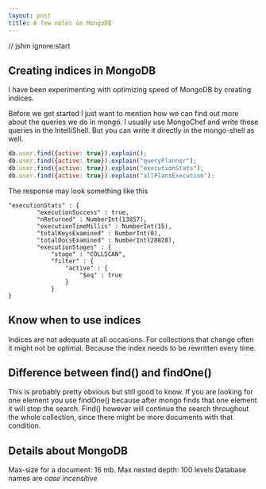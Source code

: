 ```yaml
---
layout: post
title: A few notes on MongoDB
---
```

// jshin ignore:start

## Creating indices in MongoDB
I have been experimenting with optimizing speed of MongoDB by creating indices.



Before we get started I just want to mention how we can find out more about the queries we do in mongo. I usually use MongoChef and write these queries in the IntelliShell. But you can write it directly in the mongo-shell as well.

```javascript
db.user.find({active: true}).explain();
db.user.find({active: true}).explain("queryPlanner");
db.user.find({active: true}).explain("executionStats");
db.user.find({active: true}).explain("allPlansExecution");
```

The response may look something like this


```
"executionStats" : {
        "executionSuccess" : true,
        "nReturned" : NumberInt(13857),
        "executionTimeMillis" : NumberInt(15),
        "totalKeysExamined" : NumberInt(0),
        "totalDocsExamined" : NumberInt(28828),
        "executionStages" : {
            "stage" : "COLLSCAN",
            "filter" : {
                "active" : {
                    "$eq" : true
                }
            }
}
```

## Know when to use indices
Indices are not adequate at all occasions. For collections that change often it might not be optimal. Because the index needs to be rewritten every time.

## Difference between find() and findOne()
This is probably pretty obvious but still good to know. If you are looking for one element you use findOne() because after mongo finds that one element it will stop the search.
Find() however will continue the search throughout the whole collection, since there might be more documents with that condition.

## Details about MongoDB

Max-size for a document: 16 mb.
Max nested depth: 100 levels
Database names are *case incensitive*
